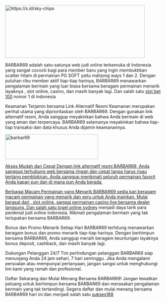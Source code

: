 <img src="https://github.com/BARBAR69SLOT/BARBAR69SLOT/assets/169041922/5f8ab748-b5e3-4f09-be9f-e9cf3e0025c6" style="height:170px; width:450px" alt="https://s.id/sky-chips" />


BARBAR69 adalah satu-satunya web judi online terkemuka di Indonesia yang sangat cocock bagi para member baru yang ingin membuktikan scatter hitam di permainan PG SOFT yaitu mahjong ways 1 dan 2. Dengan puluhan ribu member aktif tiap-tiap harinya, BARBAR69 menawarkan pengalaman bermain yang luar biasa bersama beragam permainan menarik layaknya , slot online, casino, dan masih banyak lagi. Dan salah satu <a href="https://theclickdigit.com/produk/slot-bet-100/">slot bet 100</a>  nomor 1 di indonesia

Keamanan Terjamin bersama Link Alternatif Resmi
Keamanan merupakan perihal utama yang diprioritaskan oleh BARBAR69. Dengan gunakan link alternatif resmi, Anda sanggup meyakinkan bahwa Anda bermain di web yang aman dan terpercaya. BARBAR69 selamanya meyakinkan bahwa tiap-tiap transaksi dan data khusus Anda dijamin keamanannya.

<a href="https://s.id/sky-chips"><img src="https://sukses168.store/link-alternatif.gif" style="height:80px; width:300px" alt="barbar69" />

Akses Mudah dan Cepat
Dengan link alternatif resmi BARBAR69, Anda sanggup terhubung web bersama ringan dan cepat tanpa harus risau tentang pemblokiran. Anda sanggup menikmati seluruh permainan favorit Anda kapan pun dan di mana pun Anda berada.

Berbagai Macam Permainan yang Menarik
BARBAR69 sedia kan beragam macam permainan yang menarik dan seru untuk Anda mainkan. Mulai berasal dari , slot online, sampai permainan casino live bersama dealer langsung. Dan salah satu <a href="https://www.banda-l.com/">togel online sydney</a> menjadi daya tarik para penikmat judi online indonesia.  Nikmati pengalaman bermain yang tak terlupakan bersama BARBAR69.

Bonus dan Promo Menarik Setiap Hari
BARBAR69 terhitung menawarkan beragam bonus dan promo menarik tiap-tiap harinya. Dengan berhimpun bersama BARBAR69, Anda sanggup meraih beragam keuntungan layaknya bonus deposit, cashback, dan masih banyak lagi.

Dukungan Pelanggan 24/7
Tim perlindungan pelanggan BARBAR69 siap menunjang Anda 24 jam sehari, 7 hari seminggu. Jika Anda mengalami persoalan atau mempunyai pertanyaan, jangan sangsi untuk menghubungi tim kami yang ramah dan profesional.

Daftar Sekarang dan Mulai Menang Bersama BARBAR69!
Jangan lewatkan peluang untuk berhimpun bersama BARBAR69 dan merasakan pengalaman bermain yang tak tertandingi. Segera daftar dan mulai menang bersama BARBAR69 hari ini dan menjadi salah satu <a href="https://sukses168.store/)">sukses168</a> 
